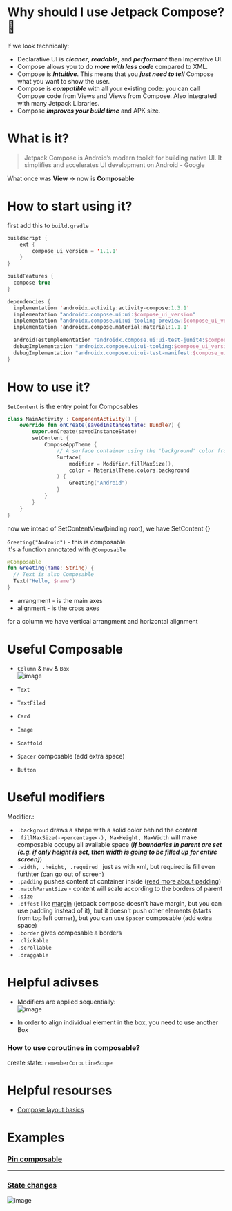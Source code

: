 # Why should I use Jetpack Compose? 🤔

If we look technically:

- Declarative UI is **_cleaner_**, **_readable_**, and **_performant_** than Imperative UI.
- Compose allows you to do **_more with less code_** compared to XML.
- Compose is **_Intuitive_**. This means that you **_just need to tell_** Compose what you want to show the user.
- Compose is **_compatible_** with all your existing code: you can call Compose code from Views and Views from Compose. Also integrated with many Jetpack Libraries.
- Compose **_improves your build time_** and APK size.


# What is it?

> Jetpack Compose is Android’s modern toolkit for building native UI. It simplifies and accelerates UI development on Android - Google

What once was **View** -> now is **Composable**

# How to start using it?

first add this to `build.gradle`
```kotlin
buildscript {
    ext {
        compose_ui_version = '1.1.1'
    }
}
```

```kotlin
buildFeatures {
  compose true
}
```

```kotlin
dependencies {
  implementation 'androidx.activity:activity-compose:1.3.1'
  implementation "androidx.compose.ui:ui:$compose_ui_version"
  implementation "androidx.compose.ui:ui-tooling-preview:$compose_ui_version"
  implementation 'androidx.compose.material:material:1.1.1'
  
  androidTestImplementation "androidx.compose.ui:ui-test-junit4:$compose_ui_version"
  debugImplementation "androidx.compose.ui:ui-tooling:$compose_ui_version"
  debugImplementation "androidx.compose.ui:ui-test-manifest:$compose_ui_version"
}
```

# How to use it?

`SetContent` is the entry point for Composables
```kotlin
class MainActivity : ComponentActivity() {
    override fun onCreate(savedInstanceState: Bundle?) {
        super.onCreate(savedInstanceState)
        setContent {
            ComposeAppTheme {
                // A surface container using the 'background' color from the theme
                Surface(
                    modifier = Modifier.fillMaxSize(),
                    color = MaterialTheme.colors.background
                ) {
                    Greeting("Android")
                }
            }
        }
    }
}
```
now we intead of SetContentView(binding.root), we have SetContent {}

`Greeting("Android")` - this is composable  
it's a function annotated with `@Composable`
```kotlin
@Composable
fun Greeting(name: String) {
  // Text is also Composable
  Text("Hello, $name")
}
```

- arrangment - is the main axes
- alignment - is the cross axes

for a column we have vertical arrangment and horizontal alignment

# Useful Composable

- `Column` & `Row` & `Box`  
    ![image](https://user-images.githubusercontent.com/63263301/208519000-88281d26-c260-4544-8d33-d489561d4123.png)

- `Text`
- `TextFiled`
- `Card`
- `Image`
- `Scaffold`
- `Spacer` composable (add extra space)
- `Button`

# Useful modifiers

Modifier.:
- `.backgroud` draws a shape with a solid color behind the content
- `.fillMaxSize(->percentage<-), MaxHeight, MaxWidth` will make composable occupy all available space (**_If boundaries in parent are set (e.g. if only height is set, then width is going to be filled up for entire screen)_**)
- `.width, .height, .required_` just as with xml, but required is fill even furthter (can go out of screen)
-  `.padding` pushes content of container inside ([read more about padding](https://github.com/KidPudel/android-starter-kit/blob/main/XML/margin-vs-padding.md))
-  `.matchParentSize` - content will scale according to the borders of parent
-  `.size`
-  `.offest` like [margin](https://github.com/KidPudel/android-starter-kit/blob/main/XML/margin-vs-padding.md) (jetpack compose doesn't have margin, but you can use padding instead of it), but it doesn't push other elements (starts from top left corner), but you can use `Spacer` composable (add extra space)
-  `.border` gives composable a borders
-  `.clickable`
-  `.scrollable`
-  `.draggable`

# Helpful adivses

- Modifiers are applied sequentially:  
    ![image](https://user-images.githubusercontent.com/63263301/208513544-f3c03680-7c9a-4a2b-a526-2d01e8c0f130.png)  

- In order to align individual element in the box, you need to use another Box


### How to use coroutines in composable?

create state: `rememberCoroutineScope`



# Helpful resourses

- [Compose layout basics](https://developer.android.com/jetpack/compose/layouts/basics)


# Examples

### [Pin composable](https://github.com/KidPudel/android-starter-kit/blob/main/jetpack-compose/pin-composable.kt)

---

### [State changes](https://github.com/KidPudel/android-starter-kit/blob/main/jetpack-compose/state-changes.kt)  
![image](https://user-images.githubusercontent.com/63263301/209205044-b0f7db02-fc72-4528-9771-e367bc4962c7.png)


